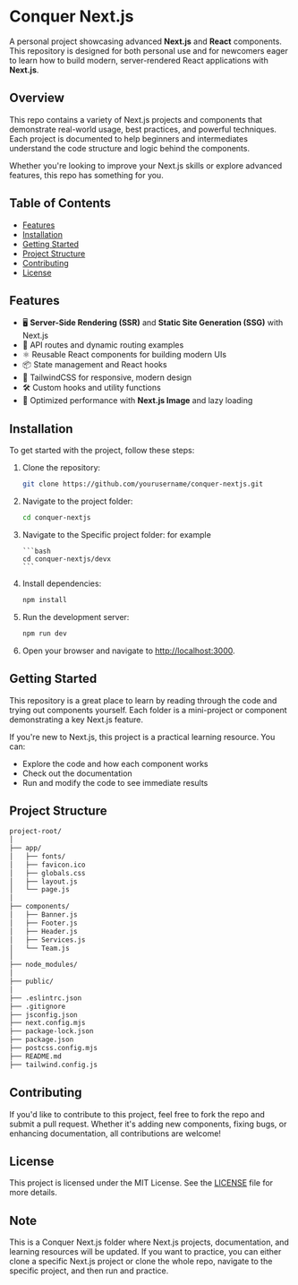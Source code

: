 # Conquer Next.js

A personal project showcasing advanced **Next.js** and **React** components. This repository is designed for both personal use and for newcomers eager to learn how to build modern, server-rendered React applications with **Next.js**.

## Overview

This repo contains a variety of Next.js projects and components that demonstrate real-world usage, best practices, and powerful techniques. Each project is documented to help beginners and intermediates understand the code structure and logic behind the components.

Whether you're looking to improve your Next.js skills or explore advanced features, this repo has something for you.

## Table of Contents

- [Features](#features)
- [Installation](#installation)
- [Getting Started](#getting-started)
- [Project Structure](#project-structure)
- [Contributing](#contributing)
- [License](#license)

## Features

- 🖥️ **Server-Side Rendering (SSR)** and **Static Site Generation (SSG)** with Next.js
- 🔄 API routes and dynamic routing examples
- ⚛️ Reusable React components for building modern UIs
- 📦 State management and React hooks
- 🌈 TailwindCSS for responsive, modern design
- 🛠️ Custom hooks and utility functions
- 🚀 Optimized performance with **Next.js Image** and lazy loading

## Installation

To get started with the project, follow these steps:

1.  Clone the repository:

    ```bash
    git clone https://github.com/yourusername/conquer-nextjs.git
    ```

2.  Navigate to the project folder:

    ```bash
    cd conquer-nextjs
    ```

3.  Navigate to the Specific project folder:
    for example

        ```bash
        cd conquer-nextjs/devx
        ```

4.  Install dependencies:

    ```bash
    npm install
    ```

5.  Run the development server:

    ```bash
    npm run dev
    ```

6.  Open your browser and navigate to [http://localhost:3000](http://localhost:3000).

## Getting Started

This repository is a great place to learn by reading through the code and trying out components yourself. Each folder is a mini-project or component demonstrating a key Next.js feature.

If you're new to Next.js, this project is a practical learning resource. You can:

- Explore the code and how each component works
- Check out the documentation
- Run and modify the code to see immediate results

## Project Structure

```bash
project-root/
│
├── app/
│   ├── fonts/
│   ├── favicon.ico
│   ├── globals.css
│   ├── layout.js
│   └── page.js
│
├── components/
│   ├── Banner.js
│   ├── Footer.js
│   ├── Header.js
│   ├── Services.js
│   └── Team.js
│
├── node_modules/
│
├── public/
│
├── .eslintrc.json
├── .gitignore
├── jsconfig.json
├── next.config.mjs
├── package-lock.json
├── package.json
├── postcss.config.mjs
├── README.md
├── tailwind.config.js

```

## Contributing

If you'd like to contribute to this project, feel free to fork the repo and submit a pull request. Whether it's adding new components, fixing bugs, or enhancing documentation, all contributions are welcome!

## License

This project is licensed under the MIT License. See the [LICENSE](./LICENSE) file for more details.

## Note

This is a Conquer Next.js folder where Next.js projects, documentation, and learning resources will be updated. If you want to practice, you can either clone a specific Next.js project or clone the whole repo, navigate to the specific project, and then run and practice.

